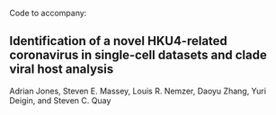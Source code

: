 Code to accompany:

## Identification of a novel HKU4-related coronavirus in single-cell datasets and clade viral host analysis 

Adrian Jones, Steven E. Massey, Louis R. Nemzer, Daoyu Zhang, Yuri Deigin, and Steven C. Quay
